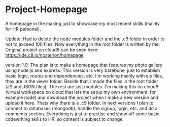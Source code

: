 # Project-Homepage
A homepage in the making just to showcase my most recent skills (mainly for HR personel).

Update: Had to delete the node modules folder and the .c9 folder in order to not to exceed 100 files. Now everything in the root folder is written by me.
Original project on cloud9 can be seen here:
https://ide.c9.io/nosterion/homepage


version 1.0: 
The plan is to make a homepage that features my photo gallery using node.js and express.
This version is very barebone, just to establish basic logic, routes and dependencies, etc.
I'm working mainly with ejs files, they are in the views folder. Beside that, I made the files in the root folder (JS and JSON files). The rest are just modules.
I'm making this on cloud9 (virtual workspace on cloud that lets me setup my own environment, for example node) and download the project when I make a new version and upload it here. Thats why there is a .c9 folder.
In next versions I plan to connect to databases (mongodb), handle the signup, login, etc. and do a comments section.
Everything is just to practise and show off some basic codewriting skills to HR, so content is subject to change.  
